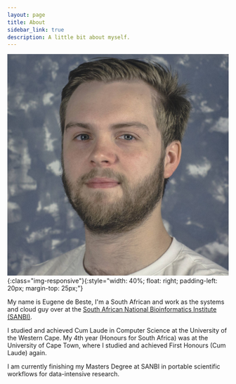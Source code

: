 ```yaml
---
layout: page
title: About
sidebar_link: true
description: A little bit about myself.
---
```


![image-title-here](assets/images/eugene_de_beste_small.jpg){:class="img-responsive"}{:style="width: 40%; float: right; padding-left: 20px; margin-top: 25px;"}

My name is Eugene de Beste, I'm a South African and work as the systems and cloud guy over at the [South African National Bioinformatics Institute (SANBI)](https://sanbi.ac.za).

I studied and achieved Cum Laude in Computer Science at the University of the Western Cape. My 4th year (Honours for South Africa) was at the University of Cape Town, where I studied and achieved First Honours (Cum Laude) again.

I am currently finishing my Masters Degree at SANBI in portable scientific workflows for data-intensive research.
